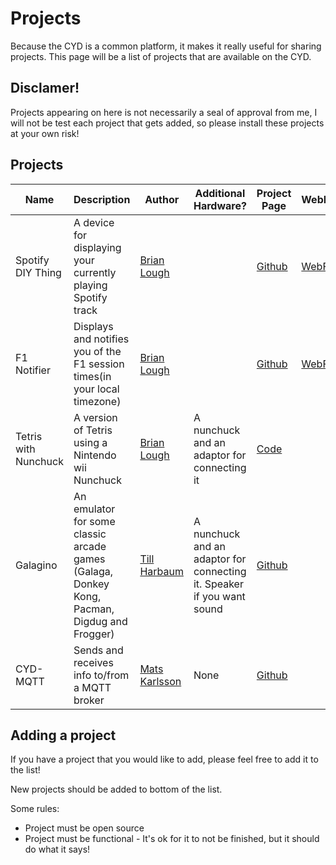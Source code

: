 # Projects

Because the CYD is a common platform, it makes it really useful for sharing projects. This page will be a list of projects that are available on the CYD.

## Disclamer!

Projects appearing on here is not necessarily a seal of approval from me, I will not be test each project that gets added, so please install these projects at your own risk! 

## Projects

|Name|Description|Author|Additional Hardware?|Project Page|WebFlash|
|----|-----------|------|--------------------|----|--------|
|Spotify DIY Thing|A device for displaying your currently playing Spotify track|[Brian Lough](https://github.com/witnessmenow)||[Github](https://github.com/witnessmenow/Spotify-Diy-Thing)|[WebFlash](https://witnessmenow.github.io/Spotify-Diy-Thing/WebFlash/)|
|F1 Notifier|Displays and notifies you of the F1 session times(in your local timezone)|[Brian Lough](https://github.com/witnessmenow)||[Github](https://github.com/witnessmenow/F1-Arduino-Notifications)|[WebFlash](https://witnessmenow.github.io/F1-Arduino-Notifications/)|
|Tetris with Nunchuck|A version of Tetris using a Nintendo wii Nunchuck|[Brian Lough](https://github.com/witnessmenow)|A nunchuck and an adaptor for connecting it|[Code](/Examples/Projects/TetrisWithNunchuck)||
|Galagino|An emulator for some classic arcade games (Galaga, Donkey Kong, Pacman, Digdug and Frogger) |[Till Harbaum](https://github.com/harbaum)|A nunchuck and an adaptor for connecting it. Speaker if you want sound|[Github](https://github.com/harbaum/galagino)||
|CYD-MQTT|Sends and receives info to/from a MQTT broker|[Mats Karlsson](https://github.com/mats-nk)|None|[Github](https://github.com/mats-nk/CYD-MQTT)||


## Adding a project

If you have a project that you would like to add, please feel free to add it to the list!

New projects should be added to bottom of the list.

Some rules:
- Project must be open source
- Project must be functional - It's ok for it to not be finished, but it should do what it says!
